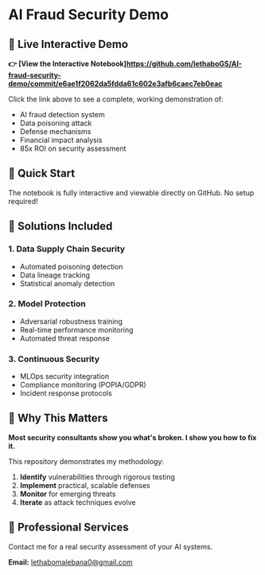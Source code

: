 # AI Fraud Security Demo

## 🎯 Live Interactive Demo

**👉 [View the Interactive Notebook]https://github.com/lethaboGS/AI-fraud-security-demo/commit/e6ae1f2062da5fdda61c602e3afb6caec7eb0eac**

Click the link above to see a complete, working demonstration of:
- AI fraud detection system
- Data poisoning attack
- Defense mechanisms  
- Financial impact analysis
- 85x ROI on security assessment

## 🚀 Quick Start

The notebook is fully interactive and viewable directly on GitHub. No setup required!

## 🔧 Solutions Included

### 1. Data Supply Chain Security
- Automated poisoning detection
- Data lineage tracking
- Statistical anomaly detection

### 2. Model Protection
- Adversarial robustness training
- Real-time performance monitoring
- Automated threat response

### 3. Continuous Security
- MLOps security integration
- Compliance monitoring (POPIA/GDPR)
- Incident response protocols

## 🎯 Why This Matters

**Most security consultants show you what's broken. I show you how to fix it.**

This repository demonstrates my methodology:
1. **Identify** vulnerabilities through rigorous testing
2. **Implement** practical, scalable defenses
3. **Monitor** for emerging threats
4. **Iterate** as attack techniques evolve

## 💼 Professional Services

Contact me for a real security assessment of your AI systems.

**Email:** lethabomalebana0@gmail.com
